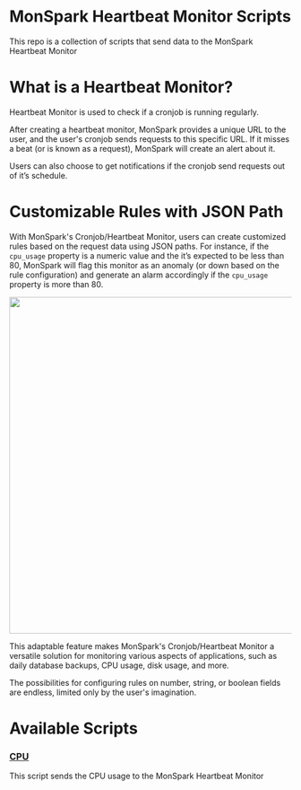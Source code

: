 # MonSpark Heartbeat Monitor Scripts

This repo is a collection of scripts that send data to the MonSpark Heartbeat Monitor

# What is a Heartbeat Monitor?

Heartbeat Monitor is used to check if a cronjob is running regularly.

After creating a heartbeat monitor, MonSpark provides a unique URL to the user, and the user's cronjob sends requests to this specific URL. If it misses a beat (or is known as a request), MonSpark will create an alert about it.

Users can also choose to get notifications if the cronjob send requests out of it’s schedule.

# Customizable Rules with JSON Path

With MonSpark's Cronjob/Heartbeat Monitor, users can create customized rules based on the request data using JSON paths. For instance, if the `cpu_usage` property is a numeric value and the it’s expected to be less than 80, MonSpark will flag this monitor as an anomaly (or down based on the rule configuration) and generate an alarm accordingly if the `cpu_usage` property is more than 80.

<img src="https://uploads-ssl.webflow.com/62ea25648685a927a480f200/64371557aa5693a8b66f3959_Screenshot%202023-04-12%20at%2023.32.14.png" width="600" />

This adaptable feature makes MonSpark's Cronjob/Heartbeat Monitor a versatile solution for monitoring various aspects of applications, such as daily database backups, CPU usage, disk usage, and more.

The possibilities for configuring rules on number, string, or boolean fields are endless, limited only by the user's imagination.

# Available Scripts


### [CPU](./cpu/readme.md)

This script sends the CPU usage to the MonSpark Heartbeat Monitor





